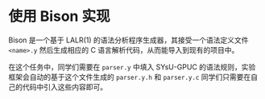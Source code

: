 # 使用 Bison 实现

Bison 是一个基于 LALR(1) 的语法分析程序生成器，其接受一个语法定义文件 `<name>.y` 然后生成相应的 C 语言解析代码，从而能导入到现有的项目中。

在这个任务中，同学们需要在 `parser.y` 中填入 SYsU-GPUC 的语法规则，实验框架会自动的基于这个文件生成的 `parser.y.h` 和 `parser.y.c`
同学们只需要在自己的代码中引入这些内容即可。
